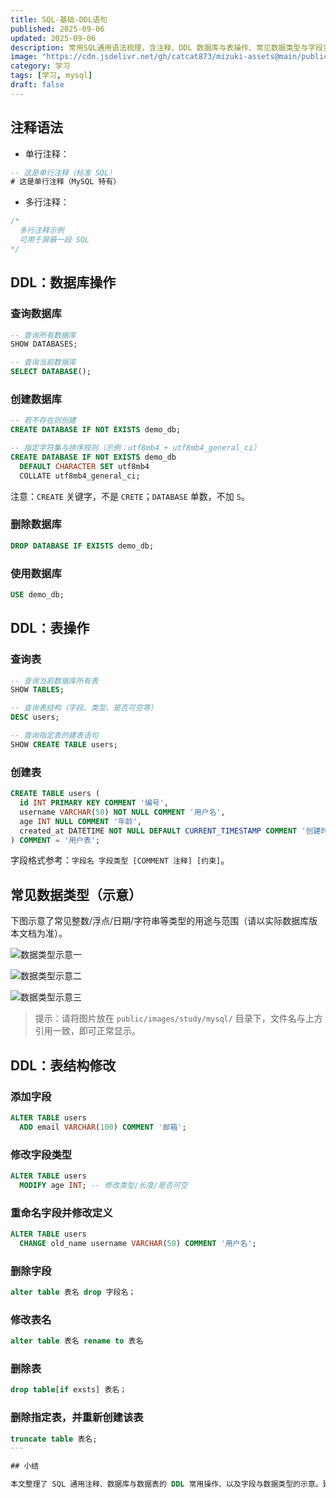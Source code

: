 ```yaml
---
title: SQL-基础-DDL语句
published: 2025-09-06
updated: 2025-09-06
description: 常用SQL通用语法梳理，含注释、DDL 数据库与表操作、常见数据类型与字段变更。
image: "https://cdn.jsdelivr.net/gh/catcat873/mizuki-assets@main/public/images/study/mysql/哆啦A梦-DDL.png"
category: 学习
tags: [学习, mysql]
draft: false
---
```


## 注释语法

- 单行注释：

```sql
-- 这是单行注释（标准 SQL）
# 这是单行注释（MySQL 特有）
```

- 多行注释：

```sql
/*
  多行注释示例
  可用于屏蔽一段 SQL
*/
```

## DDL：数据库操作

### 查询数据库

```sql
-- 查询所有数据库
SHOW DATABASES;

-- 查询当前数据库
SELECT DATABASE();
```

### 创建数据库

```sql
-- 若不存在则创建
CREATE DATABASE IF NOT EXISTS demo_db;

-- 指定字符集与排序规则（示例：utf8mb4 + utf8mb4_general_ci）
CREATE DATABASE IF NOT EXISTS demo_db
  DEFAULT CHARACTER SET utf8mb4
  COLLATE utf8mb4_general_ci;
```

注意：`CREATE` 关键字，不是 `CRETE`；`DATABASE` 单数，不加 `S`。

### 删除数据库

```sql
DROP DATABASE IF EXISTS demo_db;
```

### 使用数据库

```sql
USE demo_db;
```

## DDL：表操作

### 查询表

```sql
-- 查询当前数据库所有表
SHOW TABLES;

-- 查询表结构（字段、类型、是否可空等）
DESC users;

-- 查询指定表的建表语句
SHOW CREATE TABLE users;
```

### 创建表

```sql
CREATE TABLE users (
  id INT PRIMARY KEY COMMENT '编号',
  username VARCHAR(50) NOT NULL COMMENT '用户名',
  age INT NULL COMMENT '年龄',
  created_at DATETIME NOT NULL DEFAULT CURRENT_TIMESTAMP COMMENT '创建时间'
) COMMENT = '用户表';
```

字段格式参考：`字段名 字段类型 [COMMENT 注释] [约束]`。

## 常见数据类型（示意）

下图示意了常见整数/浮点/日期/字符串等类型的用途与范围（请以实际数据库版本文档为准）。

![数据类型示意一](https://cdn.jsdelivr.net/gh/catcat873/mizuki-assets@main/public/images/study/mysql/image-20250904101550544.png)

![数据类型示意二](https://cdn.jsdelivr.net/gh/catcat873/mizuki-assets@main/public/images/study/mysql/image-20250904101732706.png)

![数据类型示意三](https://cdn.jsdelivr.net/gh/catcat873/mizuki-assets@main/public/images/study/mysql/image-20250904102653638.png)

> 提示：请将图片放在 `public/images/study/mysql/` 目录下，文件名与上方引用一致，即可正常显示。

## DDL：表结构修改

### 添加字段

```sql
ALTER TABLE users
  ADD email VARCHAR(100) COMMENT '邮箱';
```

### 修改字段类型

```sql
ALTER TABLE users
  MODIFY age INT; -- 修改类型/长度/是否可空
```

### 重命名字段并修改定义

```sql
ALTER TABLE users
  CHANGE old_name username VARCHAR(50) COMMENT '用户名';
```
### 删除字段
```sql
alter table 表名 drop 字段名；
```

### 修改表名
```sql
alter table 表名 rename to 表名
```

### 删除表 
```sql
drop table[if exsts] 表名；
```

### 删除指定表，并重新创建该表
```sql
truncate table 表名;
---

## 小结

本文整理了 SQL 通用注释、数据库与数据表的 DDL 常用操作、以及字段与数据类型的示意。建议在实际项目中结合具体数据库版本文档（如 MySQL 8.0 官方手册）核对细节与最佳实践，例如字符集、排序规则、主从键、索引、分区、以及约束的一致性策略等。


